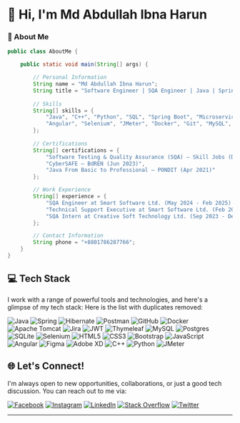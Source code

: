 # 👋 Hi, I'm Md Abdullah Ibna Harun

### 🌟 About Me

```java
public class AboutMe {

    public static void main(String[] args) {

        // Personal Information
        String name = "Md Abdullah Ibna Harun";
        String title = "Software Engineer | SQA Engineer | Java | Spring Boot | Angular | Selenium | JMeter";
        
        // Skills
        String[] skills = {
            "Java", "C++", "Python", "SQL", "Spring Boot", "Microservices", 
            "Angular", "Selenium", "JMeter", "Docker", "Git", "MySQL", "PostgreSQL"
        };
        
        // Certifications
        String[] certifications = {
            "Software Testing & Quality Assurance (SQA) – Skill Jobs (Dec 2023)",
            "CyberSAFE – BdREN (Jun 2023)",
            "Java From Basic to Professional – PONDIT (Apr 2021)"
        };

        // Work Experience
        String[] experience = {
            "SQA Engineer at Smart Software Ltd. (May 2024 - Feb 2025) - Project coordinator, Led tests & teams.",
            "Technical Support Executive at Smart Software Ltd. (Feb 2024 - May 2024) - Provided support & analysis.",
            "SQA Intern at Creative Soft Technology Ltd. (Sep 2023 - Dec 2023) - Focused on testing & bug reporting."
        };

        // Contact Information
        String phone = "+8801786287766";
    }
}

```
## 💻 Tech Stack

I work with a range of powerful tools and technologies, and here's a glimpse of my tech stack:
Here is the list with duplicates removed:

![Java](https://img.shields.io/badge/java-%23ED8B00.svg?style=for-the-badge&logo=openjdk&logoColor=white)
![Spring](https://img.shields.io/badge/spring-%236DB33F.svg?style=for-the-badge&logo=spring&logoColor=white)
![Hibernate](https://img.shields.io/badge/Hibernate-59666C?style=for-the-badge&logo=Hibernate&logoColor=white)
![Postman](https://img.shields.io/badge/Postman-FF6C37?style=for-the-badge&logo=postman&logoColor=white)
![GitHub](https://img.shields.io/badge/github-%23121011.svg?style=for-the-badge&logo=github&logoColor=white)
![Docker](https://img.shields.io/badge/docker-%230db7ed.svg?style=for-the-badge&logo=docker&logoColor=white)
![Apache Tomcat](https://img.shields.io/badge/apache%20tomcat-%23F8DC75.svg?style=for-the-badge&logo=apache-tomcat&logoColor=black)
![Jira](https://img.shields.io/badge/jira-%230A0FFF.svg?style=for-the-badge&logo=jira&logoColor=white)
![JWT](https://img.shields.io/badge/JWT-black?style=for-the-badge&logo=JSON%20web%20tokens)
![Thymeleaf](https://img.shields.io/badge/Thymeleaf-%23005C0F.svg?style=for-the-badge&logo=Thymeleaf&logoColor=white)
![MySQL](https://img.shields.io/badge/mysql-%2300f.svg?style=for-the-badge&logo=mysql&logoColor=white)
![Postgres](https://img.shields.io/badge/postgres-%23316192.svg?style=for-the-badge&logo=postgresql&logoColor=white)
![SQLite](https://img.shields.io/badge/sqlite-%2307405e.svg?style=for-the-badge&logo=sqlite&logoColor=white)
![Selenium](https://img.shields.io/badge/Selenium-%2300FF00.svg?style=for-the-badge&logo=selenium&logoColor=white)
![HTML5](https://img.shields.io/badge/html5-%23E34F26.svg?style=for-the-badge&logo=html5&logoColor=white)
![CSS3](https://img.shields.io/badge/css3-%231572B6.svg?style=for-the-badge&logo=css3&logoColor=white)
![Bootstrap](https://img.shields.io/badge/bootstrap-%238511FA.svg?style=for-the-badge&logo=bootstrap&logoColor=white)
![JavaScript](https://img.shields.io/badge/javascript-%23323330.svg?style=for-the-badge&logo=javascript&logoColor=%23F7DF1E)
![Angular](https://img.shields.io/badge/angular-%23DD0031.svg?style=for-the-badge&logo=angular&logoColor=white)
![Figma](https://img.shields.io/badge/figma-%23F24E1E.svg?style=for-the-badge&logo=figma&logoColor=white)
![Adobe XD](https://img.shields.io/badge/Adobe%20XD-470137?style=for-the-badge&logo=Adobe%20XD&logoColor=#FF61F6)
![C++](https://img.shields.io/badge/c++-%2300599C.svg?style=for-the-badge&logo=c%2B%2B&logoColor=white)
![Python](https://img.shields.io/badge/python-3670A0?style=for-the-badge&logo=python&logoColor=ffdd54)
![JMeter](https://img.shields.io/badge/JMeter-%23FF4500.svg?style=for-the-badge&logo=apache-jmeter&logoColor=white)

## 🌐 Let's Connect!

I'm always open to new opportunities, collaborations, or just a good tech discussion. You can reach out to me via:

[![Facebook](https://img.shields.io/badge/Facebook-%231877F2.svg?logo=Facebook&logoColor=white)](https://facebook.com/mdabdullahibnaharun)
[![Instagram](https://img.shields.io/badge/Instagram-%23E4405F.svg?logo=Instagram&logoColor=white)](https://instagram.com/mdabdullahibnaharun)
[![LinkedIn](https://img.shields.io/badge/LinkedIn-%230077B5.svg?logo=linkedin&logoColor=white)](https://linkedin.com/in/mdabdullahibnaharun)
[![Stack Overflow](https://img.shields.io/badge/-Stackoverflow-FE7A16?logo=stack-overflow&logoColor=white)](https://stackoverflow.com/users/mdabdullahibnaharun)
[![Twitter](https://img.shields.io/badge/Twitter-%231DA1F2.svg?logo=Twitter&logoColor=white)](https://twitter.com/mdabdullahibnaharun)

---
